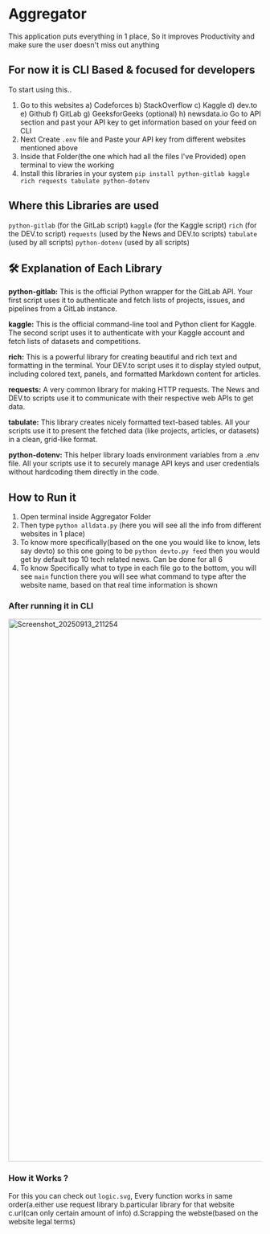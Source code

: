 # Aggregator
This application puts everything in 1 place, So it improves Productivity and make sure the user doesn't miss out anything

## For now it is CLI Based & focused for developers
To start using this..
1) Go to this websites
   a) Codeforces b) StackOverflow c) Kaggle d) dev.to e) Github f) GitLab g) GeeksforGeeks (optional) h) newsdata.io
 Go to API section and past your API key to get information based on your feed on CLI
2) Next Create `.env` file and Paste your API key from different websites mentioned above
3) Inside that Folder(the one which had all the files I've Provided) open terminal to view the working
4) Install this libraries in your system `pip install python-gitlab kaggle rich requests tabulate python-dotenv`

## Where this Libraries are used
`python-gitlab` (for the GitLab script)
`kaggle` (for the Kaggle script)
`rich` (for the DEV.to script)
`requests` (used by the News and DEV.to scripts)
`tabulate` (used by all scripts)
`python-dotenv` (used by all scripts)

## 🛠️ Explanation of Each Library
**python-gitlab:** This is the official Python wrapper for the GitLab API. Your first script uses it to authenticate and fetch lists of projects, issues, and pipelines from a GitLab instance.

**kaggle:** This is the official command-line tool and Python client for Kaggle. The second script uses it to authenticate with your Kaggle account and fetch lists of datasets and competitions.

**rich:** This is a powerful library for creating beautiful and rich text and formatting in the terminal. Your DEV.to script uses it to display styled output, including colored text, panels, and formatted Markdown content for articles.

**requests:** A very common library for making HTTP requests. The News and DEV.to scripts use it to communicate with their respective web APIs to get data.

**tabulate:** This library creates nicely formatted text-based tables. All your scripts use it to present the fetched data (like projects, articles, or datasets) in a clean, grid-like format.

**python-dotenv:** This helper library loads environment variables from a .env file. All your scripts use it to securely manage API keys and user credentials without hardcoding them directly in the code.

## How to Run it
1) Open terminal inside Aggregator Folder
2) Then type `python alldata.py` (here you will see all the info from different websites in 1 place)
3) To know more specifically(based on the one you would like to know, lets say devto) so this one going to be `python devto.py feed` then you would get by default top 10 tech related news. Can be done for all 6
4) To know Specifically what to type in each file go to the bottom, you will see `main` function there you will see what command to type after the website name, based on that real time information is shown

### After running it in CLI
<img width="1920" height="1080" alt="Screenshot_20250913_211254" src="https://github.com/user-attachments/assets/bb843f7b-dd98-41f3-a4a8-586c2abc5312" />

### How it Works ?
For this you can check out `logic.svg`, Every function works in same order(a.either use request library b.particular library for that website c.url(can only certain amount of info) d.Scrapping the webste(based on the website legal terms)


